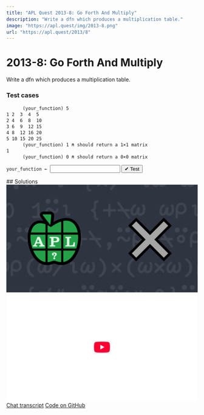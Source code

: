```yaml
---
title: "APL Quest 2013-8: Go Forth And Multiply"
description: "Write a dfn which produces a multiplication table."
image: "https://apl.quest/img/2013-8.png"
url: "https://apl.quest/2013/8"
---
```


# <span class=s>2013-</span>8: Go Forth And Multiply

Write a dfn which produces a multiplication table.

### Test cases

```APL
      (your_function) 5
1 2  3  4  5
2 4  6  8  10
3 6  9  12 15
4 8  12 16 20
5 10 15 20 25
      (your_function) 1 ⍝ should return a 1×1 matrix
1
      (your_function) 0 ⍝ should return a 0×0 matrix
```
<div class="pdiv">
  <code onclick="p_Input.focus()">your_function ← </code><input id="p_Input" autocomplete="off" spellcheck="false" oninput="this.parentElement.querySelector`button`.disabled=false;localStorage.setItem(window.location.pathname,this.value)" onkeypress="subm(event)">
  <button onclick="alert$.next`Testing…`;submitSolution`p`" class="md-button md-button--primary">&#x2714; Test</button>
</div>
<blockquote id="p_Output"></blockquote>
## Solutions
<div onclick="play(this)" title="Video on YouTube" class="yt">
<img alt="Video Thumbnail" src="../../img/2013-8.png">
<img alt="YouTube" src="../../img/yt-big.png">
</div>
<a href="https://chat.stackexchange.com/transcript/52405?m=60733991#60733991" target="_blank" class="md-button md-button--primary">Chat transcript</a>
<a href="https://github.com/dyalog/apl.quest/blob/main/2013/8.apl" target="_blank" class="md-button md-button--primary right">Code on GitHub</a>

<script>
    testCases={"a":["5","12","10","1","?10","5+?10"],"b":["0","?10"],"f":"{{⍵∘.×⍵}⍳⍵}"}
    p_Input.value=localStorage.getItem(window.location.pathname)
    play=e=>e.outerHTML=`<iframe src="https://www.youtube.com/embed/O_l-nJYmDrs?list=PLYKQVqyrAEj9wDIUyLDGtDAFTKY38BUMN&autoplay=1" title="<span class=s>2013-</span>8: Go Forth And Multiply (APL Quest 2013-8)" frameborder="0" allow="accelerometer; autoplay; clipboard-write; encrypted-media; gyroscope; picture-in-picture; web-share" referrerpolicy="strict-origin-when-cross-origin" allowfullscreen></iframe>`
</script>

